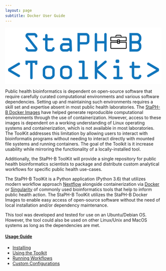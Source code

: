 ```yaml
---
layout: page
subtitle: Docker User Guide
---
```


<a href="https://staph-b.github.io/staphb_toolkit/"><img src="assets/staphb-tk_logo.png" style="display:block;margin-left:auto;margin-right:auto;width:600px"></a>

Public health bioinformatics is dependent on open-source software that require carefully curated computational environments and various software dependencies. Setting up and maintaining such environments requires a skill set and expertise absent in most public health laboratories. The [StaPH-B Docker Images](https://github.com/StaPH-B/docker-builds) have helped generate reproducible computational environments through the use of containerization. However, access to these images is dependent on a working understanding of Linux operating systems and containerization, which is not available in most laboratories. The ToolKit addresses this limitation by allowing users to interact with bioinformatis programs without needing to interact directly with mounted file systems and running containers. The goal of the Toolkit is it increase usability while mirroring the functionality of a locally-installed tool.

Additionally, the StaPH-B ToolKit will provide a single repository for public health bioinformatics scientists to package and distribute custom analytical workflows for specific public health use-cases.

The StaPH-B ToolKit is a Python application (Python 3.6) that utilizes modern workflow approach [Nextflow](https://www.nextflow.io/) alongside containerization via [Docker](https://www.docker.com/) or [Singularity](https://sylabs.io) of commonly used bioinformatics tools that help to inform public health action. The StaPH-B ToolKit utilizes the StaPH-B Docker Images to enable easy access of open-source software without the need of local installation and/or dependency maintenance.

This tool was developed and tested for use on an Ubuntu/Debian OS. However, the tool could also be used on other Linux/Unix and MacOS systems as long as the dependencies are met.

#### [Usage Guide](#usage-guide)
  * [Installing](/install)
  * [Using the Toolkit](/using_tk)
  * [Running Workflows](/using_wf)
  * [Custom Configurations](/configs)
